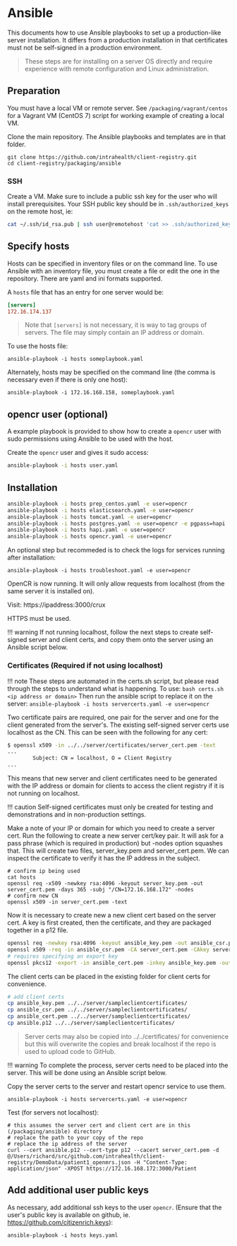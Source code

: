 # Ansible

This documents how to use Ansible playbooks to set up a production-like server installation. It differs from a production installation in that certificates must not be self-signed in a production environment.

> These steps are for installing on a server OS directly and require experience with remote configuration and Linux administration.

## Preparation

You must have a local VM or remote server. See `/packaging/vagrant/centos` for a Vagrant VM (CentOS 7) script for working example of creating a local VM.

Clone the main repository. The Ansible playbooks and templates are in that folder.

```
git clone https://github.com/intrahealth/client-registry.git
cd client-registry/packaging/ansible
```

### SSH

Create a VM. Make sure to include a public ssh key for the user who will install prerequisites. Your SSH public key should be in `.ssh/authorized_keys` on the remote host, ie:
```sh
cat ~/.ssh/id_rsa.pub | ssh user@remotehost 'cat >> .ssh/authorized_keys'
```

## Specify hosts

Hosts can be specified in inventory files or on the command line. To use Ansible with an inventory file, you must create a file or edit the one in the repository. There are yaml and ini formats supported.

A `hosts` file that has an entry for one server would be:
```ini
[servers]
172.16.174.137
```

> Note that `[servers]` is not necessary, it is way to tag groups of servers. The file may simply contain an IP address or domain.

To use the hosts file:
```
ansible-playbook -i hosts someplaybook.yaml
```

Alternately, hosts may be specified on the command line (the comma is necessary even if there is only one host):
```
ansible-playbook -i 172.16.168.158, someplaybook.yaml
```

## opencr user (optional)

A example playbook is provided to show how to create a `opencr` user with sudo permissions using Ansible to be used with the host. 

Create the `opencr` user and gives it sudo access:
```sh
ansible-playbook -i hosts user.yaml
```

## Installation

```sh 
ansible-playbook -i hosts prep_centos.yaml -e user=opencr
ansible-playbook -i hosts elasticsearch.yaml -e user=opencr
ansible-playbook -i hosts tomcat.yaml -e user=opencr
ansible-playbook -i hosts postgres.yaml -e user=opencr -e pgpass=hapi
ansible-playbook -i hosts hapi.yaml -e user=opencr
ansible-playbook -i hosts opencr.yaml -e user=opencr
```

An optional step but recommeded is to check the logs for services running after installation:
```
ansible-playbook -i hosts troubleshoot.yaml -e user=opencr
```

OpenCR is now running. It will only allow requests from localhost (from the same server it is installed on).

Visit: https://ipaddress:3000/crux

HTTPS must be used.

!!! warning
    If not running localhost, follow the next steps to create self-signed server and client certs, and copy them onto the server using an Ansible script below.

### Certificates (Required if not using localhost)

!!! note
    These steps are automated in the certs.sh script, but please read through the steps to understand what is happening.
    To use:
    ```
    bash certs.sh <ip address or domain>
    ```
    Then run the ansible script to replace it on the server:
    ```
    ansible-playbook -i hosts servercerts.yaml -e user=opencr
    ```

Two certificate pairs are required, one pair for the server and one for the client generated from the server's. The existing self-signed server certs use localhost as the CN. This can be seen with the following for any cert:
```sh
$ openssl x509 -in ../../server/certificates/server_cert.pem -text
...
        Subject: CN = localhost, O = Client Registry
...
```

This means that new server and client certificates need to be generated with the IP address or domain for clients to access the client registry if it is not running on localhost.

!!! caution
    Self-signed certificates must only be created for testing and demonstrations and in non-production settings.

Make a note of your IP or domain for which you need to create a server cert. Run the following to create a new server cert/key pair. It will ask for a pass phrase (which is required in production) but -nodes option squashes that. This will create two files, server_key.pem and server_cert.pem. We can inspect the certificate to verify it has the IP address in the subject.
```
# confirm ip being used
cat hosts
openssl req -x509 -newkey rsa:4096 -keyout server_key.pem -out server_cert.pem -days 365 -subj "/CN=172.16.168.172" -nodes
# confirm new CN
openssl x509 -in server_cert.pem -text
```

Now it is necessary to create new a new client cert based on the server cert. A key is first created, then the certificate, and they are packaged together in a p12 file.
```sh
openssl req -newkey rsa:4096 -keyout ansible_key.pem -out ansible_csr.pem -nodes -subj "/CN=ansible"
openssl x509 -req -in ansible_csr.pem -CA server_cert.pem -CAkey server_key.pem -out ansible_cert.pem -set_serial 01 -days 36500
# requires specifying an export key
openssl pkcs12 -export -in ansible_cert.pem -inkey ansible_key.pem -out ansible.p12
```

The client certs can be placed in the existing folder for client certs for convenience.
```sh
# add client certs
cp ansible_key.pem ../../server/sampleclientcertificates/
cp ansible_csr.pem ../../server/sampleclientcertificates/
cp ansible_cert.pem ../../server/sampleclientcertificates/
cp ansible.p12 ../../server/sampleclientcertificates/
```

> Server certs may also be copied into ../../certificates/ for convenience but this will overwrite the copies and break localhost if the repo is used to upload code to GitHub.

!!! warning
    To complete the process, server certs need to be placed into the server. This will be done using an Ansible script below.

Copy the server certs to the server and restart opencr service to use them.
```
ansible-playbook -i hosts servercerts.yaml -e user=opencr
```

Test (for servers not localhost):
```
# this assumes the server cert and client cert are in this (/packaging/ansible) directory
# replace the path to your copy of the repo
# replace the ip address of the server
curl --cert ansible.p12 --cert-type p12 --cacert server_cert.pem -d @/Users/richard/src/github.com/intrahealth/client-registry/DemoData/patient1_openmrs.json -H "Content-Type: application/json" -XPOST https://172.16.168.172:3000/Patient
```

## Add additional user public keys

As necessary, add additional ssh keys to the user `opencr`. (Ensure that the user's public key is available on github, ie. https://github.com/citizenrich.keys):
```
ansible-playbook -i hosts keys.yaml
```